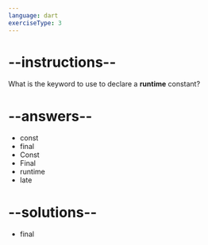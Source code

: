 ```yaml
---
language: dart
exerciseType: 3
---
```


# --instructions--

What is the keyword to use to declare a __runtime__ constant?

# --answers--

- const
- final
- Const
- Final
- runtime
- late

# --solutions--

- final
